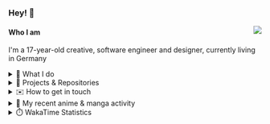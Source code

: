 ### Hey! 👋

[<img src="https://lanyard-profile-readme.vercel.app/api/228965621478588416" align="right">](https://discord.com/users/228965621478588416)

#### Who I am

I'm a 17-year-old creative, software engineer and designer, currently living in Germany

<details>
  <summary>💼 What I do</summary>

I currently am working on starting a publishing and management company for creatives.
I also am creative lead, community manager, and web developer at the Minecraft Server [Xenyria](https://xenyria.net) and the team behind it, [Pixelground Labs](https://pixelgroundlabs.com).
</details>

<details>
  <summary>📁 Projects & Repositories</summary>

<table>
    <thead>
        <tr>
            <th colspan=2>Svelte Libraries</th>
        </tr>
    </thead>
    <tbody>
        <tr>
            <td><a href="https://github.com/pixelgroundlabs/svelte-skinview3d">pixelgroundlabs/svelte-skinview3d</a></td>
            <td>A svelte component for rendering Minecraft SKins in 3D based on <a href="https://github.com/bs-community/skinview3d">skinview3d</a></td>
        </tr>
    </tbody>
    <thead>
        <tr>
            <th colspan=2>Minecraft Mods</th>
        </tr>
    </thead>
    <tbody>
        <tr>
            <td><a href="https://github.com/XenyriaNET/xeem">Xenyria Experience Enhancement Mod</a></td>
            <td>A client-side Minecraft Mod aiming to improve the experience on the Xenyria Minecraft Server</td>
        </tr>
    </tbody>
    <thead>
        <tr>
            <th colspan=2>Old Stuff</th>
        </tr>
    </thead>
    <tbody>
        <tr>
            <td><a href="https://github.com/OfficialCRUGG/lwstatus">lwstatus</a></td>
            <td>Lightweight webserver exposing various system metrics as a JSON endpoint and frontend</td>
        </tr>
        <tr>
            <td><a href="https://github.com/OfficialCRUGG/cfddns">cfddns / cloudflare-dyndns</a></td>
            <td>Simple application to run in the background that regularly checks for IP address changes and updates specific Cloudflare DNS Records accordingly. <s><i>Not sure how this still works...</i></s></td>
        </tr>
    </tbody>
</table>

</details>

<details>
  <summary>✉️ How to get in touch</summary>
  
> Sorted by how quickly you can expect a reply
- [Hit me up on Discord](https://discord.com/users/228965621478588416)
- [Hit me up on Twitter](https://twitter.com/cruggdev)
- [Send me a mail](mailto:me@crg.sh)
</details>


<details>
  <summary>🌸 My recent anime & manga activity</summary>
  
<!-- ANILIST_ACTIVITY:start -->

-   📺 Watched episode 1 - 2 of [Horimiya](https://anilist.co/anime/124080) (21:41, 18 December 2023)
-   📺 Plans to watch [Akira](https://anilist.co/anime/47) (17:13, 18 December 2023)
-   📺 Rewatched episode 7 - 8 of [Toradora!](https://anilist.co/anime/4224) (23:32, 17 December 2023)
-   📺 Rewatched episode 1 - 6 of [Toradora!](https://anilist.co/anime/4224) (03:07, 17 December 2023)
-   📺 Plans to watch [WATATEN!: an Angel Flew Down to Me](https://anilist.co/anime/102680) (09:22, 13 December 2023)

<!-- ANILIST_ACTIVITY:end -->
</details>

<details>
  <summary>⏱️ WakaTime Statistics</summary>

<!--START_SECTION:waka-->

```txt
From: 09 December 2023 - To: 16 December 2023

Svelte       13 hrs 16 mins  █████████████████▒░░░░░░░   68.71 %
TypeScript   2 hrs 13 mins   ███░░░░░░░░░░░░░░░░░░░░░░   11.51 %
JSON         1 hr 2 mins     █▒░░░░░░░░░░░░░░░░░░░░░░░   05.40 %
CSS          1 hr 2 mins     █▒░░░░░░░░░░░░░░░░░░░░░░░   05.39 %
Markdown     48 mins         █░░░░░░░░░░░░░░░░░░░░░░░░   04.22 %
```

<!--END_SECTION:waka-->
</details>
